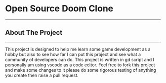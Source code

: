 # Open Source Doom Clone

---

## About The Project

---

This project is designed to help me learn some game development as a hobby but also to see how far I can put this project and see what a community of developers can do. This project is written in gd script and I personally am using vscode as a code editor. Feel free to fork this project and make some changes to it please do some rigorous testing of anything you create then raise a pull request.
